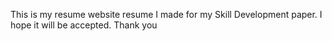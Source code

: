 This is my resume website resume I made for my Skill Development paper.
I hope it will be accepted. 
Thank you
